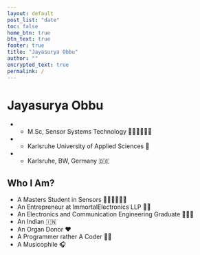 ```yaml
---
layout: default
post_list: "date"
toc: false
home_btn: true
btn_text: true
footer: true
title: "Jayasurya Obbu"
author: ""
encrypted_text: true
permalink: /
---
```


# Jayasurya Obbu
* * M.Sc, Sensor Systems Technology 👨🏻‍🎓👨🏻‍🎓
* * Karlsruhe University of Applied Sciences 🏫
* * Karlsruhe, BW, Germany 🇩🇪

##  Who I Am?
* A Masters Student in Sensors 👨🏻‍🎓👨🏻‍🎓
* An Entrepreneur at ImmortalElectronics LLP 👨‍💼
* An Electronics and Communication Engineering Graduate 👨🏻‍🎓
* An Indian 🇮🇳
* An Organ Donor ❤️
* A Programmer rather A Coder 🧑‍💻
* A Musicophile 🎧

